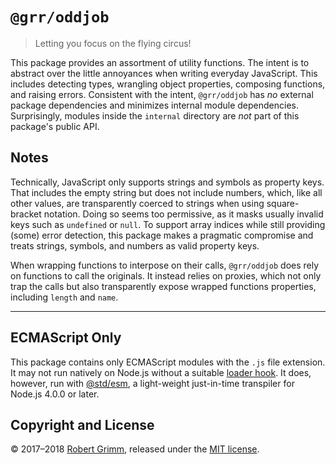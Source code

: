 # `@grr/oddjob`

> Letting you focus on the flying circus!

This package provides an assortment of utility functions. The intent is to
abstract over the little annoyances when writing everyday JavaScript. This
includes detecting types, wrangling object properties, composing functions, and
raising errors. Consistent with the intent, `@grr/oddjob` has *no* external
package dependencies and minimizes internal module dependencies. Surprisingly,
modules inside the `internal` directory are *not* part of this package's public
API.

## Notes

Technically, JavaScript only supports strings and symbols as property keys. That
includes the empty string but does not include numbers, which, like all other
values, are transparently coerced to strings when using square-bracket notation.
Doing so seems too permissive, as it masks usually invalid keys such as
`undefined` or `null`. To support array indices while still providing (some)
error detection, this package makes a pragmatic compromise and treats strings,
symbols, and numbers as valid property keys.

When wrapping functions to interpose on their calls, `@grr/oddjob` does rely on
functions to call the originals. It instead relies on proxies, which not only
trap the calls but also transparently expose wrapped functions properties,
including `length` and `name`.

--------------------------------------------------------------------------------

## ECMAScript Only

This package contains only ECMAScript modules with the `.js` file extension. It
may not run natively on Node.js without a suitable [loader
hook](https://nodejs.org/dist/latest-v9.x/docs/api/esm.html#esm_loader_hooks).
It does, however, run with [@std/esm](https://github.com/standard-things/esm),
a light-weight just-in-time transpiler for Node.js 4.0.0 or later.

## Copyright and License

© 2017–2018 [Robert Grimm](http://apparebit.com), released under the [MIT
license](LICENSE).
